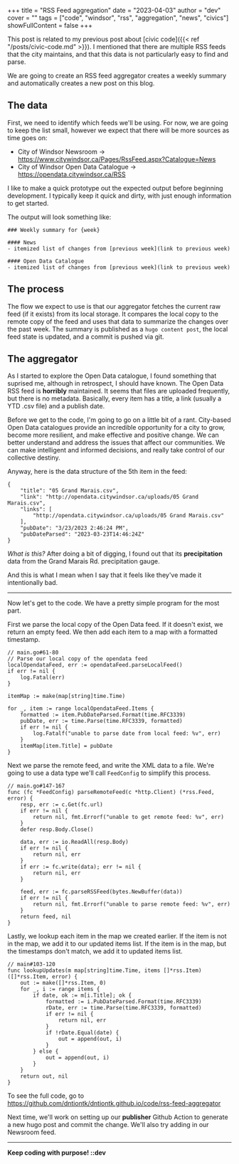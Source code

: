 +++
title = "RSS Feed aggregation"
date = "2023-04-03"
author = "dev"
cover = ""
tags = ["code", "windsor", "rss", "aggregation", "news", "civics"]
showFullContent = false
+++

This post is related to my previous post about [civic code]({{< ref "/posts/civic-code.md" >}}). I mentioned that there are multiple RSS feeds that the city maintains, and that this data is not particularly easy to find and parse. 

We are going to create an RSS feed aggregator creates a weekly summary and automatically creates a new post on this blog.

## The data

First, we need to identify which feeds we'll be using. For now, we are going to keep the list small, however we expect that there will be more sources as time goes on:
- City of Windsor Newsroom -> https://www.citywindsor.ca/Pages/RssFeed.aspx?Catalogue=News
- City of Windsor Open Data Catalogue -> https://opendata.citywindsor.ca/RSS

I like to make a quick prototype out the expected output before beginning development. I typically keep it quick and dirty, with just enough information to get started.

The output will look something like:

```
### Weekly summary for {week}

#### News
- itemized list of changes from [previous week](link to previous week)

#### Open Data Catalogue
- itemized list of changes from [previous week](link to previous week)
```

## The process

The flow we expect to use is that our aggregator fetches the current raw feed (if it exists) from its local storage. It compares the local copy to the remote copy of the feed and uses that data to summarize the changes over the past week. The summary is published as a `hugo content post`, the local feed state is updated, and a commit is pushed via git. 

## The aggregator

As I started to explore the Open Data catalogue, I found something that suprised me, although in retrospect, I should have known. The Open Data RSS feed is **horribly** maintained. It seems that files are uploaded frequently, but there is no metadata. Basically, every item has a title, a link (usually a YTD .csv file) and a publish date. 

Before we get to the code, I'm going to go on a little bit of a rant. City-based Open Data catalogues provide an incredible opportunity for a city to grow, become more resilient, and make effective and positive change. We can better understand and address the issues that affect our communities. We can make intelligent and informed decisions, and really take control of our collective destiny.

Anyway, here is the data structure of the 5th item in the feed:
```
{
    "title": "05 Grand Marais.csv",
    "link": "http://opendata.citywindsor.ca/uploads/05 Grand Marais.csv",
    "links": [
        "http://opendata.citywindsor.ca/uploads/05 Grand Marais.csv"
    ],
    "pubDate": "3/23/2023 2:46:24 PM",
    "pubDateParsed": "2023-03-23T14:46:24Z"
}
```

*What is this?* After doing a bit of digging, I found out that its **precipitation** data from the Grand Marais Rd. precipitation gauge.

And this is what I mean when I say that it feels like they've made it intentionally bad. 

---

Now let's get to the code. We have a pretty simple program for the most part. 

First we parse the local copy of the Open Data feed. If it doesn't exist, we return an empty feed. We then add each item to a map with a formatted timestamp.

```golang
// main.go#61-80
// Parse our local copy of the opendata feed
localOpendataFeed, err := opendataFeed.parseLocalFeed()
if err != nil {
	log.Fatal(err)
}

itemMap := make(map[string]time.Time)

for _, item := range localOpendataFeed.Items {
	formatted := item.PubDateParsed.Format(time.RFC3339)
	pubDate, err := time.Parse(time.RFC3339, formatted)
	if err != nil {
		log.Fatalf("unable to parse date from local feed: %v", err)
	}
	itemMap[item.Title] = pubDate
}
```

Next we parse the remote feed, and write the XML data to a file. We're going to use a data type we'll call `FeedConfig` to simplify this process.

```golang
// main.go#147-167
func (fc *FeedConfig) parseRemoteFeed(c *http.Client) (*rss.Feed, error) {
	resp, err := c.Get(fc.url)
	if err != nil {
		return nil, fmt.Errorf("unable to get remote feed: %v", err)
	}
	defer resp.Body.Close()

	data, err := io.ReadAll(resp.Body)
	if err != nil {
		return nil, err
	}
	if err := fc.write(data); err != nil {
		return nil, err
	}

	feed, err := fc.parseRSSFeed(bytes.NewBuffer(data))
	if err != nil {
		return nil, fmt.Errorf("unable to parse remote feed: %v", err)
	}
	return feed, nil
}
```

Lastly, we lookup each item in the map we created earlier. If the item is not in the map, we add it to our updated items list. If the item is in the map, but the timestamps don't match, we add it to updated items list.

```golang
// main#103-120
func lookupUpdates(m map[string]time.Time, items []*rss.Item) ([]*rss.Item, error) {
	out := make([]*rss.Item, 0)
	for _, i := range items {
		if date, ok := m[i.Title]; ok {
			formatted := i.PubDateParsed.Format(time.RFC3339)
			rDate, err := time.Parse(time.RFC3339, formatted)
			if err != nil {
				return nil, err
			}
			if !rDate.Equal(date) {
				out = append(out, i)
			}
		} else {
			out = append(out, i)
		}
	}
	return out, nil
}
```

To see the full code, go to https://github.com/dntiontk/dntiontk.github.io/code/rss-feed-aggregator


Next time, we'll work on setting up our **publisher** Github Action to generate a new hugo post and commit the change. We'll also try adding in our Newsroom feed.

---

**Keep coding with purpose!  ::dev**

